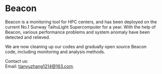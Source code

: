# Beacon
Beacon is a monitoring tool for HPC centers, and has been deployed on the current No.1 Sunway TaihuLight Supercomputer for a year. With the help of Beacon, various performance problems and system anomaly have been detected and relieved.

We are now cleaning up our codes and gradually open source Beacon code, including monitoring and analysis methods.
   
Contact us:   
Email: tianyuzhang1214@163.com.
